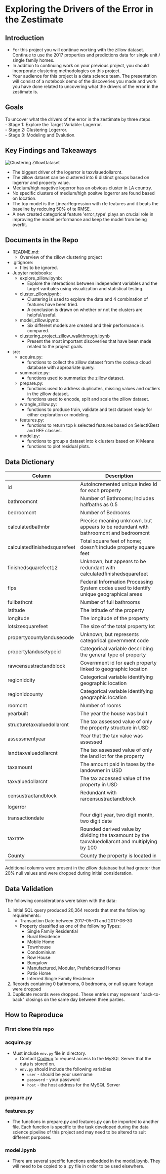 # Exploring the Drivers of the Error in the Zestimate

## Introduction
- For this project you will continue working with the zillow dataset. Continue to use the 2017 properties and predictions data for single unit / single family homes.
- In addition to continuing work on your previous project, you should incorporate clustering methodologies on this project.
- Your audience for this project is a data science team. The presentation will consist of a notebook demo of the discoveries you made and work you have done related to uncovering what the drivers of the error in the zestimate is.

## Goals
To uncover what the drivers of the error in the zestimate by three steps.<br>
    - Stage 1: Explore the Target Variable: Logerror.<br>
    - Stage 2: Clustering Logerror.<br>
    - Stage 3: Modeling and Evalution.<br>

## Key Findings and Takeaways
![Clustering ZillowDataset](file:///Users/mms3-pro/codeup-data-science/clustering-project/cluster_zillow.png)
- The biggest driver of the logerror is taxvlauedollarcnt.
- The zillow dataset can be clustered into 6 distinct groups based on logerror and property value.
- Medium/high nagetive logerror has an obvious cluster in LA country.
- No specific clusters of medium/high positve logerror are found based on location. 
- The top model is the LinearRegression with rfe features and it beats the baseline by redcuing 50% of te RMSE. 
- A new created categorical feature 'error_type' plays an crucial role in improving the model performance and keep the model from being overfit.

## Documents in the Repo
- README.md:
    - Overview of the zillow clustering project 
- .gitignore:
    - files to be ignored. 
- Jupyter notebooks:
    - explore_zillow.ipynb: 
        - Explore the interactions between independent variables and the target varibales using visualization and statistical testing.
    - cluster_zillow.ipynb: 
        - Clustering is used to explore the data and 4 combination of features have been tried. 
        - A conclusion is drawn on whether or not the clusters are helpful/useful. 
    - model_zillow.ipynb: 
        - Six different models are created and their performance is compared. 
    - clustering_project_zillow_walkthrough.ipynb
        - Present the most important discoveries that have been made related to the project goals.
- src:
    - acquire.py: 
        - functions to collect the zillow dataset from the codeup cloud database with approariate query. 
    - summarize.py:
        - functions used to summarize the zillow dataset.
    - prepare.py:
        - functions used to address duplicates, missing values and outliers in the zillow dataset.
        - functions used to encode, split and scale the zillow dataset.
    - wrangle_zillow.py:
        - functions to produce train, validate and test dataset ready for either exploration or modeling. 
    - features.py:
        - functions to return top k selected features based on SelectKBest and RFE classes.
    - model.py:
        - functions to group a dataset into k clusters based on K-Means
        - functions to plot residual plots. 

## Data Dictionary

| Column | Description |
| --- | ---|
| id | Autoincremented unique index id for each property |
| bathroomcnt | Number of Bathrooms; Includes halfbaths as 0.5 |
| bedroomcnt | Number of Bedrooms |
| calculatedbathnbr | Precise meaning unknown, but appears to be redundant with bathroomcnt and bedroomcnt |
| calculatedfinishedsquarefeet | Total square feet of home; doesn't include property square feet |
| finishedsquarefeet12| Unknown, but appears to be redundant with calculatedfinishedsquarefeet | 
| fips | Federal Information Processing System codes used to identify unique geographical areas | 
| fullbathcnt | Number of full bathrooms |
| latitude | The latitude of the property
| longitude | The longitude of the property |
| lotsizesquarefeet| The size of the total property lot |
| propertycountylandusecode | Unknown, but represents categorical government code |
| propertylandusetypeid |  Categorical variable describing the general type of property |
| rawcensustractandblock | Government id for each property linked to geographic location |
| regionidcity | Categorical variable identifying geographic location |
| regionidcounty | Categorical variable identifying geographic location |
| roomcnt | Number of rooms |
| yearbuilt | The year the house was built |
| structuretaxvaluedollarcnt | The tax assessed value of only the property structure in USD | 
| assessmentyear | Year that the tax value was assessed |
| landtaxvaluedollarcnt | The tax assessed value of only the land lot for the property |
| taxamount | The amount paid in taxes by the landowner in USD |
| taxvaluedollarcnt | The tax accessed value of the property in USD |
| censustractandblock | Redundant with rarcensustractandblock |
| logerror |  |
| transactiondate | Four digit year, two digit month, two digit date | 
| taxrate | Rounded derived value by dividing the taxamount by the taxvaluedollarcnt and multiplying by 100 |
| County | County the property is located in | 

Additional columns were present in the zillow database but had greater than 20% null values and were dropped during initial consideration. 

## Data Validation
The following considerations were taken with the data:
1. Initial SQL query produced 20,364 records that met the following requirements:
    * Transaction Date between 2017-05-01 and 2017-06-30
    * Property classified as one of the following Types:
        * Single Family Residential
        * Rural Residence
        * Mobile Home
        * Townhouse
        * Condominium
        * Row House
        * Bungalow
        * Manufactured, Modular, Prefabricated Homes
        * Patio Home
        * Inferred Single Family Residence
2. Records containing 0 bathrooms, 0 bedrooms, or null square footage were dropped
3. Duplicate records were dropped. These entries may represent "back-to-back" closings on the same day between three parties.

## How to Reproduce

### First clone this repo

### acquire.py 
* Must include `env.py` file in directory.
    * Contact [Codeup](https://codeup.com/contact/) to request access to the MySQL Server that the data is stored on.
    * `env.py` should include the following variables
        * `user` - should be your username
        * `password` - your password
        * `host` - the host address for the MySQL Server

### prepare.py
### features.py
* The functions in prepare.py and features.py can be imported to another file. Each function is specific to the task developed during the data science pipeline of this project and may need to be altered to suit different purposes. 
### model.ipynb
* There are several specific functions embedded in the model.ipynb. They will need to be copied to a .py file in order to be used elsewhere.